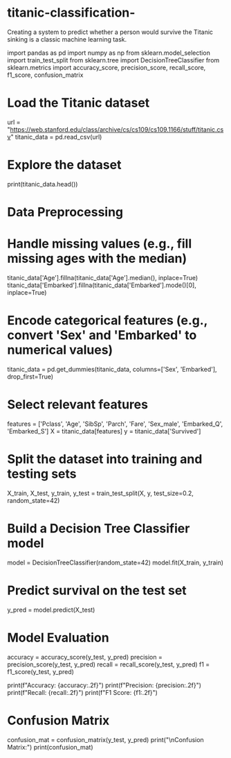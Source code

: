 # titanic-classification-
Creating a system to predict whether a person would survive the Titanic sinking is a classic machine learning task.


import pandas as pd
import numpy as np
from sklearn.model_selection import train_test_split
from sklearn.tree import DecisionTreeClassifier
from sklearn.metrics import accuracy_score, precision_score, recall_score, f1_score, confusion_matrix

# Load the Titanic dataset
url = "https://web.stanford.edu/class/archive/cs/cs109/cs109.1166/stuff/titanic.csv"
titanic_data = pd.read_csv(url)

# Explore the dataset
print(titanic_data.head())

# Data Preprocessing
# Handle missing values (e.g., fill missing ages with the median)
titanic_data['Age'].fillna(titanic_data['Age'].median(), inplace=True)
titanic_data['Embarked'].fillna(titanic_data['Embarked'].mode()[0], inplace=True)

# Encode categorical features (e.g., convert 'Sex' and 'Embarked' to numerical values)
titanic_data = pd.get_dummies(titanic_data, columns=['Sex', 'Embarked'], drop_first=True)

# Select relevant features
features = ['Pclass', 'Age', 'SibSp', 'Parch', 'Fare', 'Sex_male', 'Embarked_Q', 'Embarked_S']
X = titanic_data[features]
y = titanic_data['Survived']

# Split the dataset into training and testing sets
X_train, X_test, y_train, y_test = train_test_split(X, y, test_size=0.2, random_state=42)

# Build a Decision Tree Classifier model
model = DecisionTreeClassifier(random_state=42)
model.fit(X_train, y_train)

# Predict survival on the test set
y_pred = model.predict(X_test)

# Model Evaluation
accuracy = accuracy_score(y_test, y_pred)
precision = precision_score(y_test, y_pred)
recall = recall_score(y_test, y_pred)
f1 = f1_score(y_test, y_pred)

print(f"Accuracy: {accuracy:.2f}")
print(f"Precision: {precision:.2f}")
print(f"Recall: {recall:.2f}")
print(f"F1 Score: {f1:.2f}")

# Confusion Matrix
confusion_mat = confusion_matrix(y_test, y_pred)
print("\nConfusion Matrix:")
print(confusion_mat)
